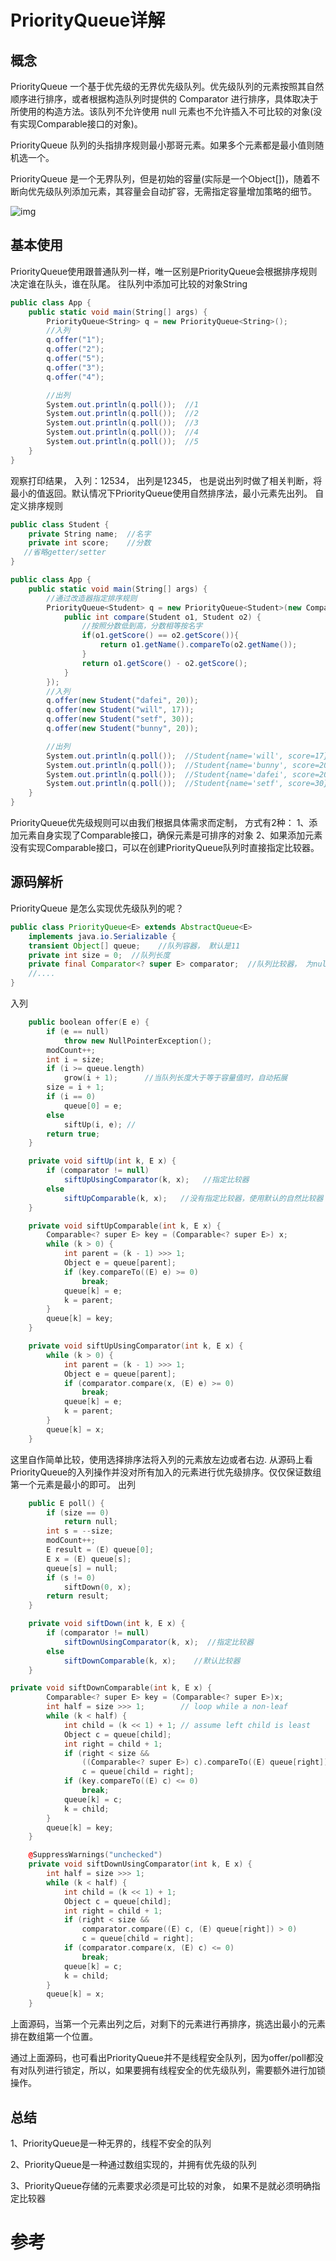 # PriorityQueue详解

## 概念

PriorityQueue 一个基于优先级的无界优先级队列。优先级队列的元素按照其自然顺序进行排序，或者根据构造队列时提供的 Comparator 进行排序，具体取决于所使用的构造方法。该队列不允许使用 null 元素也不允许插入不可比较的对象(没有实现Comparable接口的对象)。

PriorityQueue 队列的头指排序规则最小那哥元素。如果多个元素都是最小值则随机选一个。

PriorityQueue 是一个无界队列，但是初始的容量(实际是一个Object[])，随着不断向优先级队列添加元素，其容量会自动扩容，无需指定容量增加策略的细节。



![img](../imgs/PriorityQueue.png)

## 基本使用

PriorityQueue使用跟普通队列一样，唯一区别是PriorityQueue会根据排序规则决定谁在队头，谁在队尾。
 往队列中添加可比较的对象String



```csharp
public class App {
    public static void main(String[] args) {
        PriorityQueue<String> q = new PriorityQueue<String>();
        //入列
        q.offer("1");
        q.offer("2");
        q.offer("5");
        q.offer("3");
        q.offer("4");

        //出列
        System.out.println(q.poll());  //1
        System.out.println(q.poll());  //2
        System.out.println(q.poll());  //3
        System.out.println(q.poll());  //4
        System.out.println(q.poll());  //5
    }
}
```

观察打印结果， 入列：12534， 出列是12345， 也是说出列时做了相关判断，将最小的值返回。默认情况下PriorityQueue使用自然排序法，最小元素先出列。
 自定义排序规则



```cpp
public class Student {
    private String name;  //名字
    private int score;    //分数
   //省略getter/setter
}
```



```csharp
public class App {
    public static void main(String[] args) {
        //通过改造器指定排序规则
        PriorityQueue<Student> q = new PriorityQueue<Student>(new Comparator<Student>() {
            public int compare(Student o1, Student o2) {
                //按照分数低到高，分数相等按名字
                if(o1.getScore() == o2.getScore()){
                    return o1.getName().compareTo(o2.getName());
                }
                return o1.getScore() - o2.getScore();
            }
        });
        //入列
        q.offer(new Student("dafei", 20));
        q.offer(new Student("will", 17));
        q.offer(new Student("setf", 30));
        q.offer(new Student("bunny", 20));

        //出列
        System.out.println(q.poll());  //Student{name='will', score=17}
        System.out.println(q.poll());  //Student{name='bunny', score=20}
        System.out.println(q.poll());  //Student{name='dafei', score=20}
        System.out.println(q.poll());  //Student{name='setf', score=30}
    }
}
```

PriorityQueue优先级规则可以由我们根据具体需求而定制， 方式有2种：
 1、添加元素自身实现了Comparable接口，确保元素是可排序的对象
 2、如果添加元素没有实现Comparable接口，可以在创建PriorityQueue队列时直接指定比较器。

## 源码解析

PriorityQueue 是怎么实现优先级队列的呢？

```java
public class PriorityQueue<E> extends AbstractQueue<E>
    implements java.io.Serializable {
    transient Object[] queue;    //队列容器， 默认是11
    private int size = 0;  //队列长度
    private final Comparator<? super E> comparator;  //队列比较器， 为null使用自然排序
    //....
}
```

入列



```cpp
    public boolean offer(E e) {
        if (e == null)
            throw new NullPointerException();
        modCount++;
        int i = size;
        if (i >= queue.length)
            grow(i + 1);      //当队列长度大于等于容量值时，自动拓展
        size = i + 1;
        if (i == 0)
            queue[0] = e;
        else
            siftUp(i, e); //
        return true;
    }
```



```csharp
    private void siftUp(int k, E x) {
        if (comparator != null)
            siftUpUsingComparator(k, x);   //指定比较器
        else
            siftUpComparable(k, x);   //没有指定比较器，使用默认的自然比较器
    }
```



```cpp
    private void siftUpComparable(int k, E x) {
        Comparable<? super E> key = (Comparable<? super E>) x;
        while (k > 0) {
            int parent = (k - 1) >>> 1;
            Object e = queue[parent];
            if (key.compareTo((E) e) >= 0)
                break;
            queue[k] = e;
            k = parent;
        }
        queue[k] = key;
    }
```



```cpp
    private void siftUpUsingComparator(int k, E x) {
        while (k > 0) {
            int parent = (k - 1) >>> 1;
            Object e = queue[parent];
            if (comparator.compare(x, (E) e) >= 0)
                break;
            queue[k] = e;
            k = parent;
        }
        queue[k] = x;
    }
```

这里自作简单比较，使用选择排序法将入列的元素放左边或者右边.
 从源码上看PriorityQueue的入列操作并没对所有加入的元素进行优先级排序。仅仅保证数组第一个元素是最小的即可。
 出列



```cpp
    public E poll() {
        if (size == 0)
            return null;
        int s = --size;
        modCount++;
        E result = (E) queue[0];
        E x = (E) queue[s];
        queue[s] = null;
        if (s != 0)
            siftDown(0, x);
        return result;
    }
```



```csharp
    private void siftDown(int k, E x) {
        if (comparator != null)
            siftDownUsingComparator(k, x);  //指定比较器
        else
            siftDownComparable(k, x);    //默认比较器
    }
```



```cpp
private void siftDownComparable(int k, E x) {
        Comparable<? super E> key = (Comparable<? super E>)x;
        int half = size >>> 1;        // loop while a non-leaf
        while (k < half) {
            int child = (k << 1) + 1; // assume left child is least
            Object c = queue[child];
            int right = child + 1;
            if (right < size &&
                ((Comparable<? super E>) c).compareTo((E) queue[right]) > 0)
                c = queue[child = right];
            if (key.compareTo((E) c) <= 0)
                break;
            queue[k] = c;
            k = child;
        }
        queue[k] = key;
    }

    @SuppressWarnings("unchecked")
    private void siftDownUsingComparator(int k, E x) {
        int half = size >>> 1;
        while (k < half) {
            int child = (k << 1) + 1;
            Object c = queue[child];
            int right = child + 1;
            if (right < size &&
                comparator.compare((E) c, (E) queue[right]) > 0)
                c = queue[child = right];
            if (comparator.compare(x, (E) c) <= 0)
                break;
            queue[k] = c;
            k = child;
        }
        queue[k] = x;
    }
```

上面源码，当第一个元素出列之后，对剩下的元素进行再排序，挑选出最小的元素排在数组第一个位置。

通过上面源码，也可看出PriorityQueue并不是线程安全队列，因为offer/poll都没有对队列进行锁定，所以，如果要拥有线程安全的优先级队列，需要额外进行加锁操作。

## 总结

1、PriorityQueue是一种无界的，线程不安全的队列

2、PriorityQueue是一种通过数组实现的，并拥有优先级的队列

3、PriorityQueue存储的元素要求必须是可比较的对象， 如果不是就必须明确指定比较器
 
 # 参考
 
 